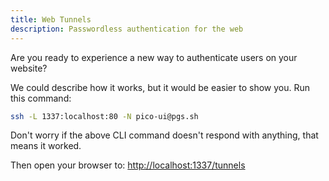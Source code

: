 ```yaml
---
title: Web Tunnels
description: Passwordless authentication for the web
---
```


Are you ready to experience a new way to authenticate users on your website?

We could describe how it works, but it would be easier to show you. Run this
command:

```bash
ssh -L 1337:localhost:80 -N pico-ui@pgs.sh
```

Don't worry if the above CLI command doesn't respond with anything, that means
it worked.

Then open your browser to:
[http://localhost:1337/tunnels](http://localhost:1337/tunnels)
